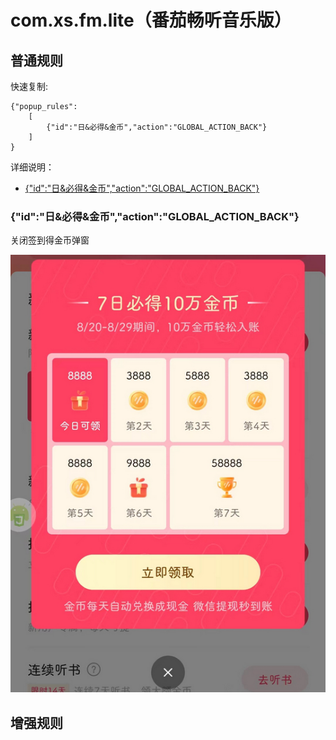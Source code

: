 # com.xs.fm.lite（番茄畅听音乐版）

## 普通规则

快速复制:
```
{"popup_rules":
    [
        {"id":"日&必得&金币","action":"GLOBAL_ACTION_BACK"}
    ]
}
```
详细说明：
- [{"id":"日&必得&金币","action":"GLOBAL_ACTION_BACK"}](#id日必得金币actionglobal_action_back)

### {"id":"日&必得&金币","action":"GLOBAL_ACTION_BACK"}
关闭签到得金币弹窗

![](./assets/签到得金币弹窗.jpg)


## 增强规则
